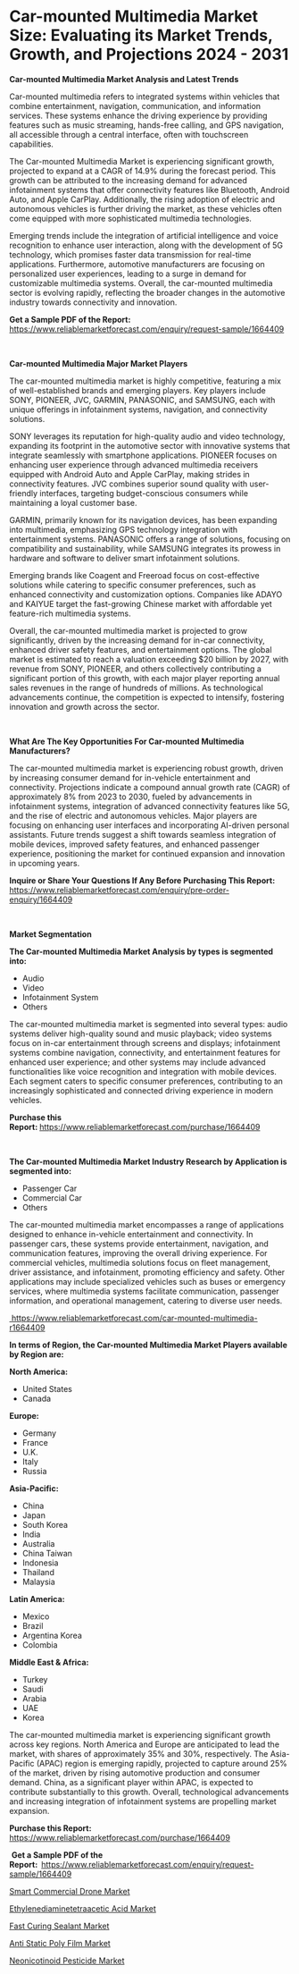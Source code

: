 <p><h1>Car-mounted Multimedia Market Size: Evaluating its Market Trends, Growth, and Projections 2024 - 2031</h1></p><p><strong>Car-mounted Multimedia Market Analysis and Latest Trends</strong></p>
<p><p>Car-mounted multimedia refers to integrated systems within vehicles that combine entertainment, navigation, communication, and information services. These systems enhance the driving experience by providing features such as music streaming, hands-free calling, and GPS navigation, all accessible through a central interface, often with touchscreen capabilities.</p><p>The Car-mounted Multimedia Market is experiencing significant growth, projected to expand at a CAGR of 14.9% during the forecast period. This growth can be attributed to the increasing demand for advanced infotainment systems that offer connectivity features like Bluetooth, Android Auto, and Apple CarPlay. Additionally, the rising adoption of electric and autonomous vehicles is further driving the market, as these vehicles often come equipped with more sophisticated multimedia technologies.</p><p>Emerging trends include the integration of artificial intelligence and voice recognition to enhance user interaction, along with the development of 5G technology, which promises faster data transmission for real-time applications. Furthermore, automotive manufacturers are focusing on personalized user experiences, leading to a surge in demand for customizable multimedia systems. Overall, the car-mounted multimedia sector is evolving rapidly, reflecting the broader changes in the automotive industry towards connectivity and innovation.</p></p>
<p><strong>Get a Sample PDF of the Report:&nbsp;</strong> <a href="https://www.reliablemarketforecast.com/enquiry/request-sample/1664409?utm_campaign=1167&utm_medium=2&utm_source=Github&utm_content=ia&utm_term=09122024&utm_id=car-mounted-multimedia">https://www.reliablemarketforecast.com/enquiry/request-sample/1664409</a></p>
<p>&nbsp;</p>
<p><strong>Car-mounted Multimedia Major Market Players</strong></p>
<p><p>The car-mounted multimedia market is highly competitive, featuring a mix of well-established brands and emerging players. Key players include SONY, PIONEER, JVC, GARMIN, PANASONIC, and SAMSUNG, each with unique offerings in infotainment systems, navigation, and connectivity solutions.</p><p>SONY leverages its reputation for high-quality audio and video technology, expanding its footprint in the automotive sector with innovative systems that integrate seamlessly with smartphone applications. PIONEER focuses on enhancing user experience through advanced multimedia receivers equipped with Android Auto and Apple CarPlay, making strides in connectivity features. JVC combines superior sound quality with user-friendly interfaces, targeting budget-conscious consumers while maintaining a loyal customer base.</p><p>GARMIN, primarily known for its navigation devices, has been expanding into multimedia, emphasizing GPS technology integration with entertainment systems. PANASONIC offers a range of solutions, focusing on compatibility and sustainability, while SAMSUNG integrates its prowess in hardware and software to deliver smart infotainment solutions.</p><p>Emerging brands like Coagent and Freeroad focus on cost-effective solutions while catering to specific consumer preferences, such as enhanced connectivity and customization options. Companies like ADAYO and KAIYUE target the fast-growing Chinese market with affordable yet feature-rich multimedia systems.</p><p>Overall, the car-mounted multimedia market is projected to grow significantly, driven by the increasing demand for in-car connectivity, enhanced driver safety features, and entertainment options. The global market is estimated to reach a valuation exceeding $20 billion by 2027, with revenue from SONY, PIONEER, and others collectively contributing a significant portion of this growth, with each major player reporting annual sales revenues in the range of hundreds of millions. As technological advancements continue, the competition is expected to intensify, fostering innovation and growth across the sector.</p></p>
<p>&nbsp;</p>
<p><strong>What Are The Key Opportunities For Car-mounted Multimedia Manufacturers?</strong></p>
<p><p>The car-mounted multimedia market is experiencing robust growth, driven by increasing consumer demand for in-vehicle entertainment and connectivity. Projections indicate a compound annual growth rate (CAGR) of approximately 8% from 2023 to 2030, fueled by advancements in infotainment systems, integration of advanced connectivity features like 5G, and the rise of electric and autonomous vehicles. Major players are focusing on enhancing user interfaces and incorporating AI-driven personal assistants. Future trends suggest a shift towards seamless integration of mobile devices, improved safety features, and enhanced passenger experience, positioning the market for continued expansion and innovation in upcoming years.</p></p>
<p><strong>Inquire or Share Your Questions If Any Before Purchasing This Report:</strong> <a href="https://www.reliablemarketforecast.com/enquiry/pre-order-enquiry/1664409?utm_campaign=1167&utm_medium=2&utm_source=Github&utm_content=ia&utm_term=09122024&utm_id=car-mounted-multimedia">https://www.reliablemarketforecast.com/enquiry/pre-order-enquiry/1664409</a></p>
<p>&nbsp;</p>
<p><strong>Market Segmentation</strong></p>
<p><strong>The Car-mounted Multimedia Market Analysis by types is segmented into:</strong></p>
<p><ul><li>Audio</li><li>Video</li><li>Infotainment System</li><li>Others</li></ul></p>
<p><p>The car-mounted multimedia market is segmented into several types: audio systems deliver high-quality sound and music playback; video systems focus on in-car entertainment through screens and displays; infotainment systems combine navigation, connectivity, and entertainment features for enhanced user experience; and other systems may include advanced functionalities like voice recognition and integration with mobile devices. Each segment caters to specific consumer preferences, contributing to an increasingly sophisticated and connected driving experience in modern vehicles.</p></p>
<p><strong>Purchase this Report:&nbsp;</strong><a href="https://www.reliablemarketforecast.com/purchase/1664409?utm_campaign=1167&utm_medium=2&utm_source=Github&utm_content=ia&utm_term=09122024&utm_id=car-mounted-multimedia">https://www.reliablemarketforecast.com/purchase/1664409</a></p>
<p>&nbsp;</p>
<p><strong>The Car-mounted Multimedia Market Industry Research by Application is segmented into:</strong></p>
<p><ul><li>Passenger Car</li><li>Commercial Car</li><li>Others</li></ul></p>
<p><p>The car-mounted multimedia market encompasses a range of applications designed to enhance in-vehicle entertainment and connectivity. In passenger cars, these systems provide entertainment, navigation, and communication features, improving the overall driving experience. For commercial vehicles, multimedia solutions focus on fleet management, driver assistance, and infotainment, promoting efficiency and safety. Other applications may include specialized vehicles such as buses or emergency services, where multimedia systems facilitate communication, passenger information, and operational management, catering to diverse user needs.</p></p>
<p><a href="https://www.reliablemarketforecast.com/car-mounted-multimedia-r1664409?utm_campaign=1167&utm_medium=2&utm_source=Github&utm_content=ia&utm_term=09122024&utm_id=car-mounted-multimedia">&nbsp;https://www.reliablemarketforecast.com/car-mounted-multimedia-r1664409</a></p>
<p><strong>In terms of Region, the Car-mounted Multimedia Market Players available by Region are:</strong></p>
<p>
    <p> <strong> North America: </strong>
        <ul>
            <li>United States</li>
            <li>Canada</li>
        </ul>
        </p> 
    <p> <strong> Europe: </strong>
        <ul>
            <li>Germany</li>
            <li>France</li>
            <li>U.K.</li>
            <li>Italy</li>
            <li>Russia</li>
        </ul>
        </p> 
    <p> <strong> Asia-Pacific: </strong>
        <ul>
            <li>China</li>
            <li>Japan</li>
            <li>South Korea</li>
            <li>India</li>
            <li>Australia</li>
            <li>China Taiwan</li>
            <li>Indonesia</li>
            <li>Thailand</li>
            <li>Malaysia</li>
        </ul>
        </p> 
    <p> <strong> Latin America: </strong>
        <ul>
            <li>Mexico</li>
            <li>Brazil</li>
            <li>Argentina Korea</li>
            <li>Colombia</li>
        </ul>
        </p> 
    <p> <strong> Middle East & Africa: </strong>
        <ul>
            <li>Turkey</li>
            <li>Saudi</li>
            <li>Arabia</li>
            <li>UAE</li>
            <li>Korea</li>
        </ul>
    </p>
    </p>
<p><p>The car-mounted multimedia market is experiencing significant growth across key regions. North America and Europe are anticipated to lead the market, with shares of approximately 35% and 30%, respectively. The Asia-Pacific (APAC) region is emerging rapidly, projected to capture around 25% of the market, driven by rising automotive production and consumer demand. China, as a significant player within APAC, is expected to contribute substantially to this growth. Overall, technological advancements and increasing integration of infotainment systems are propelling market expansion.</p></p>
<p><strong>Purchase this Report: </strong><a href="https://www.reliablemarketforecast.com/purchase/1664409?utm_campaign=1167&utm_medium=2&utm_source=Github&utm_content=ia&utm_term=09122024&utm_id=car-mounted-multimedia">https://www.reliablemarketforecast.com/purchase/1664409</a></p>
<p>&nbsp;<strong>Get a Sample PDF of the Report:&nbsp;&nbsp;</strong><a href="https://www.reliablemarketforecast.com/enquiry/request-sample/1664409?utm_campaign=1167&utm_medium=2&utm_source=Github&utm_content=ia&utm_term=09122024&utm_id=car-mounted-multimedia">https://www.reliablemarketforecast.com/enquiry/request-sample/1664409</a></p>
<p><strong></strong></p>
<p><p><a href="https://github.com/mabutironaldo/Market-Research-Report-List-6/blob/main/smart-commercial-drone-market.md?utm_campaign=1167&utm_medium=2&utm_source=Github&utm_content=ia&utm_term=09122024&utm_id=car-mounted-multimedia">Smart Commercial Drone Market</a></p><p><a href="https://www.linkedin.com/pulse/comprehensive-evaluation-sustainability-ethylenediaminetetraacetic-mrg7c?utm_campaign=1167&utm_medium=2&utm_source=Github&utm_content=ia&utm_term=09122024&utm_id=car-mounted-multimedia">Ethylenediaminetetraacetic Acid Market</a></p><p><a href="https://www.linkedin.com/pulse/market-trends-fast-curing-sealant-industry-current-size-share-xpluc?utm_campaign=1167&utm_medium=2&utm_source=Github&utm_content=ia&utm_term=09122024&utm_id=car-mounted-multimedia">Fast Curing Sealant Market</a></p><p><a href="https://www.linkedin.com/pulse/anti-static-poly-film-market-indicators-size-regional-breakdown-ma7hc?utm_campaign=1167&utm_medium=2&utm_source=Github&utm_content=ia&utm_term=09122024&utm_id=car-mounted-multimedia">Anti Static Poly Film Market</a></p><p><a href="https://www.linkedin.com/pulse/market-trends-neonicotinoid-pesticide-industry-size-share-projected-hjnoc?utm_campaign=1167&utm_medium=2&utm_source=Github&utm_content=ia&utm_term=09122024&utm_id=car-mounted-multimedia">Neonicotinoid Pesticide Market</a></p></p>